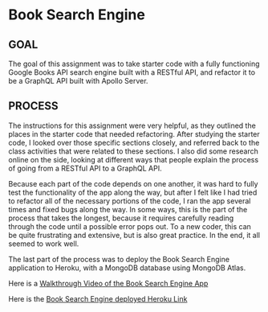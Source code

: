 # Book Search Engine

## GOAL 

The goal of this assignment was to take starter code with a fully functioning Google Books API search engine built with a RESTful API, and refactor it to be a GraphQL API built with Apollo Server. 

## PROCESS

The instructions for this assignment were very helpful, as they outlined the places in the starter code that needed refactoring. After studying the starter code, I looked over those specific sections closely, and referred back to the class activities that were related to these sections. I also did some research online on the side, looking at different ways that people explain the process of going from a RESTful API to a GraphQL API. 

Because each part of the code depends on one another, it was hard to fully test the functionality of the app along the way, but after I felt like I had tried to refactor all of the necessary portions of the code, I ran the app several times and fixed bugs along the way. In some ways, this is the part of the process that takes the longest, because it requires carefully reading through the code until a possible error pops out. To a new coder, this can be quite frustrating and extensive, but is also great practice. In the end, it all seemed to work well. 

The last part of the process was to deploy the Book Search Engine application to Heroku, with a MongoDB database using MongoDB Atlas.

Here is a [Walkthrough Video of the Book Search Engine App](https://drive.google.com/file/d/1wXBX78GJNo6LdBruvtIGczXiL-WAOAUP/view)

Here is the [Book Search Engine deployed Heroku Link](https://whispering-dawn-02808.herokuapp.com/)






